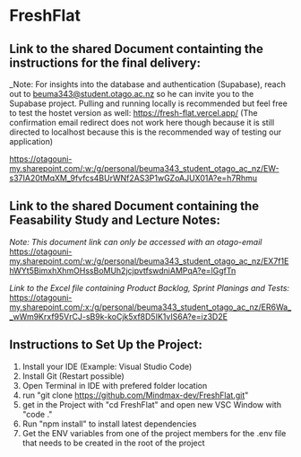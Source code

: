 # FreshFlat

## Link to the shared Document containting the instructions for the final delivery:

\_Note: For insights into the database and authentication (Supabase), reach out to beuma343@student.otago.ac.nz so he can invite you to the Supabase project. Pulling and running locally is recommended but feel free to test the hostet version as well: https://fresh-flat.vercel.app/ (The confirmation email redirect does not work here though because it is still directed to localhost because this is the recommended way of testing our application)

https://otagouni-my.sharepoint.com/:w:/g/personal/beuma343_student_otago_ac_nz/EW-s37IA20tMqXM_9fvfcs4BUrWNf2AS3P1wGZoAJUX01A?e=h7Rhmu

## Link to the shared Document containing the Feasability Study and Lecture Notes:

_Note: This document link can only be accessed with an otago-email_
https://otagouni-my.sharepoint.com/:w:/g/personal/beuma343_student_otago_ac_nz/EX7f1EhWYt5BimxhXhmOHssBoMUh2jcjpvtfswdniAMPqA?e=lGgfTn

_Link to the Excel file containing Product Backlog, Sprint Planings and Tests:_ https://otagouni-my.sharepoint.com/:x:/g/personal/beuma343_student_otago_ac_nz/ER6Wa__wWm9Krxf95VrCJ-sB9k-koCjk5xf8D5IK1vIS6A?e=iz3D2E

## Instructions to Set Up the Project:

1. Install your IDE (Example: Visual Studio Code)
2. Install Git (Restart possible)
3. Open Terminal in IDE with prefered folder location
4. run "git clone https://github.com/Mindmax-dev/FreshFlat.git"
5. get in the Project with "cd FreshFlat" and open new VSC Window with "code ."
6. Run "npm install" to install latest dependencies
7. Get the ENV variables from one of the project members for the .env file that needs to be created in the root of the project
